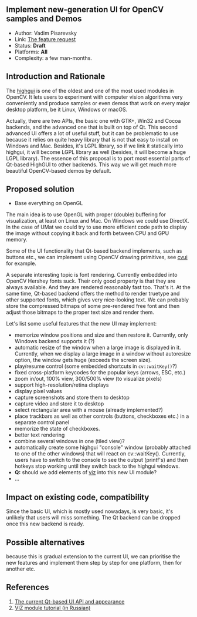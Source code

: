 ## Implement new-generation UI for OpenCV samples and Demos

* Author: Vadim Pisarevsky
* Link: [The feature request](https://github.com/opencv/opencv/issues/11019)
* Status: **Draft**
* Platforms: **All**
* Complexity: a few man-months.

## Introduction and Rationale

The [highgui](https://github.com/opencv/opencv/tree/master/modules/highgui) is one of the oldest and one of the most used modules in OpenCV. It lets users to experiment with computer vision algorithms very conveniently and  produce samples or even demos that work on every major desktop platform, be it Linux, Windows or macOS.

Actually, there are two APIs, the basic one with GTK+, Win32 and Cocoa backends, and the advanced one that is built on top of Qt. This second advanced UI offers a lot of useful stuff, but it can be problematic to use because it relies on quite heavy library that is not that easy to install on Windows and Mac. Besides, it's LGPL library, so if we link it statically into highgui, it will become LGPL library as well (besides, it will become a huge LGPL library). The essence of this proposal is to port most essential parts of Qt-based HighGUI to other backends. This way we will get much more beautiful OpenCV-based demos by default.

## Proposed solution

* Base everything on OpenGL

The main idea is to use OpenGL with proper (double) buffering for visualization, at least on Linux and Mac. On Windows we could use DirectX. In the case of UMat we could try to use more efficient code path to display the image without copying it back and forth between CPU and GPU memory.

Some of the UI functionality that Qt-based backend implements, such as buttons etc., we can implement using OpenCV drawing primitives, see [cvui](https://github.com/Dovyski/cvui) for example.

A separate interesting topic is font rendering. Currently embedded into OpenCV Hershey fonts suck. Their only good property is that they are always available. And they are rendered reasonably fast too. That's it. At the same time, Qt-based backend offers the method to render truetype and other supported fonts, which gives very nice-looking text. We can probably store the compressed bitmaps of some pre-rendered free font and then adjust those bitmaps to the proper text size and render them.

Let's list some useful features that the new UI may implement:

* memorize window positions and size and then restore it. Currently, only Windows backend supports it (?)
* automatic resize of the window when a large image is displayed in it. Currently, when we display a large image in a window without autoresize option, the window gets huge (exceeds the screen size).
* play/resume control (some embedded shortcuts in `cv::waitKey()`?)
* fixed cross-platform keycodes for the popular keys (arrows, ESC, etc.)
* zoom in/out, 100% view, 300/500% view (to visualize pixels)
* support high-resolution/retina displays
* display pixel values
* capture screenshots and store them to desktop
* capture video and store it to desktop
* select rectangular area with a mouse (already implemented?)
* place trackbars as well as other controls (buttons, checkboxes etc.) in a separate control panel
* memorize the state of checkboxes.
* better text rendering
* combine several windows in one (tiled view)?
* automatically create some highgui "console" window (probably attached to one of the other windows) that will react on cv::waitKey(). Currently, users have to switch to the console to see the output (printf's) and then hotkeys stop working until they switch back to the highgui windows.
* **Q:** should we add elements of [viz](https://github.com/opencv/opencv/tree/master/modules/viz) into this new UI module? 
* ...

## Impact on existing code, compatibility

Since the basic UI, which is mostly used nowadays, is very basic, it's unlikely that users will miss something. The Qt backend can be dropped once this new backend is ready.

## Possible alternatives

because this is gradual extension to the current UI, we can prioritise the new features and implement them step by step for one platform, then for another etc.

## References

1. [The current Qt-based UI API and appearance](https://docs.opencv.org/master/dc/d46/group__highgui__qt.html)
1. [VIZ module tutorial (in Russian)](https://habrahabr.ru/company/intel/blog/217021/)
